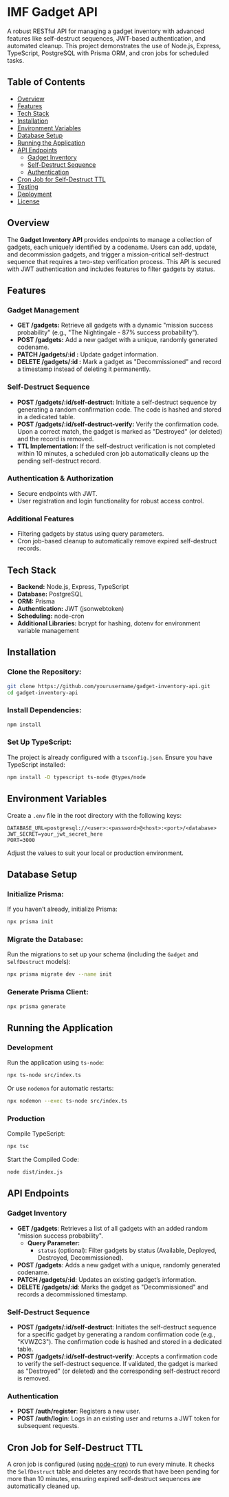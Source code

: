 # IMF Gadget API

A robust RESTful API for managing a gadget inventory with advanced features like self-destruct sequences, JWT-based authentication, and automated cleanup. This project demonstrates the use of Node.js, Express, TypeScript, PostgreSQL with Prisma ORM, and cron jobs for scheduled tasks.

## Table of Contents

- [Overview](#overview)
- [Features](#features)
- [Tech Stack](#tech-stack)
- [Installation](#installation)
- [Environment Variables](#environment-variables)
- [Database Setup](#database-setup)
- [Running the Application](#running-the-application)
- [API Endpoints](#api-endpoints)
  - [Gadget Inventory](#gadget-inventory)
  - [Self-Destruct Sequence](#self-destruct-sequence)
  - [Authentication](#authentication)
- [Cron Job for Self-Destruct TTL](#cron-job-for-self-destruct-ttl)
- [Testing](#testing)
- [Deployment](#deployment)
- [License](#license)

## Overview

The **Gadget Inventory API** provides endpoints to manage a collection of gadgets, each uniquely identified by a codename. Users can add, update, and decommission gadgets, and trigger a mission-critical self-destruct sequence that requires a two-step verification process. This API is secured with JWT authentication and includes features to filter gadgets by status.

## Features

### Gadget Management

- **GET /gadgets:** Retrieve all gadgets with a dynamic "mission success probability" (e.g., "The Nightingale - 87% success probability").
- **POST /gadgets:** Add a new gadget with a unique, randomly generated codename.
- **PATCH /gadgets/:id :** Update gadget information.
- **DELETE /gadgets/:id :** Mark a gadget as "Decommissioned" and record a timestamp instead of deleting it permanently.

### Self-Destruct Sequence

- **POST /gadgets/:id/self-destruct:** Initiate a self-destruct sequence by generating a random confirmation code. The code is hashed and stored in a dedicated table.
- **POST /gadgets/:id/self-destruct-verify:** Verify the confirmation code. Upon a correct match, the gadget is marked as "Destroyed" (or deleted) and the record is removed.
- **TTL Implementation:** If the self-destruct verification is not completed within 10 minutes, a scheduled cron job automatically cleans up the pending self-destruct record.

### Authentication & Authorization

- Secure endpoints with JWT.
- User registration and login functionality for robust access control.

### Additional Features

- Filtering gadgets by status using query parameters.
- Cron job-based cleanup to automatically remove expired self-destruct records.

## Tech Stack

- **Backend:** Node.js, Express, TypeScript
- **Database:** PostgreSQL
- **ORM:** Prisma
- **Authentication:** JWT (jsonwebtoken)
- **Scheduling:** node-cron
- **Additional Libraries:** bcrypt for hashing, dotenv for environment variable management

## Installation

### Clone the Repository:

```bash
git clone https://github.com/yourusername/gadget-inventory-api.git
cd gadget-inventory-api
```

### Install Dependencies:

```bash
npm install
```

### Set Up TypeScript:

The project is already configured with a `tsconfig.json`. Ensure you have TypeScript installed:

```bash
npm install -D typescript ts-node @types/node
```

## Environment Variables

Create a `.env` file in the root directory with the following keys:

```env
DATABASE_URL=postgresql://<user>:<password>@<host>:<port>/<database>
JWT_SECRET=your_jwt_secret_here
PORT=3000
```

Adjust the values to suit your local or production environment.

## Database Setup

### Initialize Prisma:

If you haven’t already, initialize Prisma:

```bash
npx prisma init
```

### Migrate the Database:

Run the migrations to set up your schema (including the `Gadget` and `SelfDestruct` models):

```bash
npx prisma migrate dev --name init
```

### Generate Prisma Client:

```bash
npx prisma generate
```

## Running the Application

### Development

Run the application using `ts-node`:

```bash
npx ts-node src/index.ts
```

Or use `nodemon` for automatic restarts:

```bash
npx nodemon --exec ts-node src/index.ts
```

### Production

Compile TypeScript:

```bash
npx tsc
```

Start the Compiled Code:

```bash
node dist/index.js
```

## API Endpoints

### Gadget Inventory

- **GET /gadgets**: Retrieves a list of all gadgets with an added random "mission success probability".
  - **Query Parameter:**
    - `status` (optional): Filter gadgets by status (Available, Deployed, Destroyed, Decommissioned).
- **POST /gadgets**: Adds a new gadget with a unique, randomly generated codename.
- **PATCH /gadgets/:id**: Updates an existing gadget’s information.
- **DELETE /gadgets/:id**: Marks the gadget as "Decommissioned" and records a decommissioned timestamp.

### Self-Destruct Sequence

- **POST /gadgets/:id/self-destruct**: Initiates the self-destruct sequence for a specific gadget by generating a random confirmation code (e.g., "KVWZC3"). The confirmation code is hashed and stored in a dedicated table.
- **POST /gadgets/:id/self-destruct-verify**: Accepts a confirmation code to verify the self-destruct sequence. If validated, the gadget is marked as "Destroyed" (or deleted) and the corresponding self-destruct record is removed.

### Authentication

- **POST /auth/register**: Registers a new user.
- **POST /auth/login**: Logs in an existing user and returns a JWT token for subsequent requests.

## Cron Job for Self-Destruct TTL

A cron job is configured (using [node-cron](https://www.npmjs.com/package/node-cron)) to run every minute. It checks the `SelfDestruct` table and deletes any records that have been pending for more than 10 minutes, ensuring expired self-destruct sequences are automatically cleaned up.
